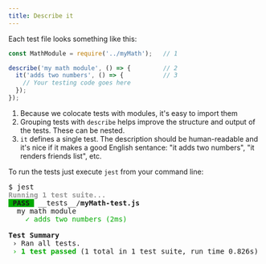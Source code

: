 ```yaml
---
title: Describe it
---
```


Each test file looks something like this:

```javascript
const MathModule = require('../myMath');   // 1

describe('my math module', () => {         // 2
  it('adds two numbers', () => {           // 3
    // Your testing code goes here
  });
});
```


1. Because we colocate tests with modules, it's easy to import them
2. Grouping tests with `describe` helps improve the structure and output of the tests.
    These can be nested.
3. `it` defines a single test. The description should be human-readable and it's nice if
    it makes a good English sentance: "it adds two numbers", "it renders friends list", etc.

To run the tests just execute `jest` from your command line:

<pre>
$ jest
<b><span style='color:#999'>Running 1 test suite...</span></b>
<b><span style='background-color:#0A0'> PASS </span></b> __tests__/<b>myMath-test.js</b>
  my math module
    <span style='color:#0A0'>✓ adds two numbers (2ms)</span>

<b>Test Summary</b>
 › Ran all tests.
<span style='color:#0A0'> › <b><span style='color:#0A0'>1 test passed </b></span>(1 total in 1 test suite, run time 0.826s)
</span></b>
</pre>
